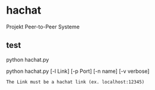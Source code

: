 hachat
======

Projekt Peer-to-Peer Systeme 

test
----
python hachat.py

python hachat.py [-l Link] [-p Port] [-n name] [-v verbose]
    
    The Link must be a hachat link (ex. localhost:12345)
